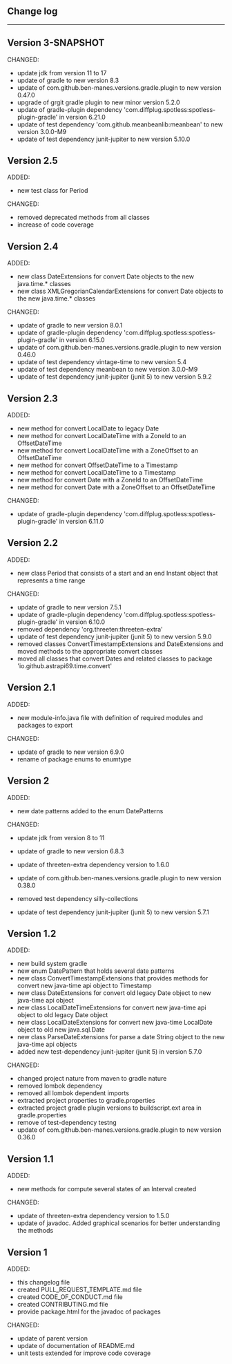 ## Change log
----------------------

Version 3-SNAPSHOT
-------------

CHANGED:

- update jdk from version 11 to 17
- update of gradle to new version 8.3
- update of com.github.ben-manes.versions.gradle.plugin to new version 0.47.0
- upgrade of grgit gradle plugin to new minor version 5.2.0
- update of gradle-plugin dependency 'com.diffplug.spotless:spotless-plugin-gradle' in version 6.21.0
- update of test dependency 'com.github.meanbeanlib:meanbean' to new version 3.0.0-M9
- update of test dependency junit-jupiter to new version 5.10.0

Version 2.5
-------------

ADDED:

- new test class for Period

CHANGED:

- removed deprecated methods from all classes
- increase of code coverage

Version 2.4
-------------

ADDED:

- new class DateExtensions for convert Date objects to the new java.time.* classes
- new class XMLGregorianCalendarExtensions for convert Date objects to the new java.time.* classes

CHANGED:

- update of gradle to new version 8.0.1
- update of gradle-plugin dependency 'com.diffplug.spotless:spotless-plugin-gradle' in version 6.15.0
- update of com.github.ben-manes.versions.gradle.plugin to new version 0.46.0
- update of test dependency vintage-time to new version 5.4
- update of test dependency meanbean to new version 3.0.0-M9
- update of test dependency junit-jupiter (junit 5) to new version 5.9.2

Version 2.3
-------------

ADDED:

- new method for convert LocalDate to legacy Date
- new method for convert LocalDateTime with a ZoneId to an OffsetDateTime
- new method for convert LocalDateTime with a ZoneOffset to an OffsetDateTime
- new method for convert OffsetDateTime to a Timestamp
- new method for convert LocalDateTime to a Timestamp
- new method for convert Date with a ZoneId to an OffsetDateTime
- new method for convert Date with a ZoneOffset to an OffsetDateTime

CHANGED:

- update of gradle-plugin dependency 'com.diffplug.spotless:spotless-plugin-gradle' in version 6.11.0

Version 2.2
-------------

ADDED:

- new class Period that consists of a start and an end Instant object that represents a time range

CHANGED:

- update of gradle to new version 7.5.1
- update of gradle-plugin dependency 'com.diffplug.spotless:spotless-plugin-gradle' in version 6.10.0
- removed dependency 'org.threeten:threeten-extra'
- update of test dependency junit-jupiter (junit 5) to new version 5.9.0
- removed classes ConvertTimestampExtensions and DateExtensions and moved methods to the appropriate
  convert classes
- moved all classes that convert Dates and related classes to package 'io.github.astrapi69.time.convert'

Version 2.1
-------------

ADDED:

- new module-info.java file with definition of required modules and packages to export

CHANGED:

- update of gradle to new version 6.9.0
- rename of package enums to enumtype

Version 2
-------------

ADDED:

- new date patterns added to the enum DatePatterns

CHANGED:

- update jdk from version 8 to 11

- update of gradle to new version 6.8.3
- update of threeten-extra dependency version to 1.6.0
- update of com.github.ben-manes.versions.gradle.plugin to new version 0.38.0
- removed test dependency silly-collections
- update of test dependency junit-jupiter (junit 5) to new version 5.7.1

Version 1.2
-------------

ADDED:

- new build system gradle
- new enum DatePattern that holds several date patterns
- new class ConvertTimestampExtensions that provides methods for convert new java-time api object to
  Timestamp
- new class DateExtensions for convert old legacy Date object to new java-time api object
- new class LocalDateTimeExtensions for convert new java-time api object to old legacy Date object
- new class LocalDateExtensions for convert new java-time LocalDate object to old new java.sql.Date
- new class ParseDateExtensions for parse a date String object to the new java-time api objects
- added new test-dependency junit-jupiter (junit 5) in version 5.7.0

CHANGED:

- changed project nature from maven to gradle nature
- removed lombok dependency
- removed all lombok dependent imports
- extracted project properties to gradle.properties
- extracted project gradle plugin versions to buildscript.ext area in gradle.properties
- remove of test-dependency testng
- update of com.github.ben-manes.versions.gradle.plugin to new version 0.36.0

Version 1.1
-------------

ADDED:

- new methods for compute several states of an Interval created

CHANGED:

- update of threeten-extra dependency version to 1.5.0
- update of javadoc. Added graphical scenarios for better understanding the methods

Version 1
-------------

ADDED:

- this changelog file
- created PULL_REQUEST_TEMPLATE.md file
- created CODE_OF_CONDUCT.md file
- created CONTRIBUTING.md file
- provide package.html for the javadoc of packages

CHANGED:

- update of parent version
- update of documentation of README.md
- unit tests extended for improve code coverage
